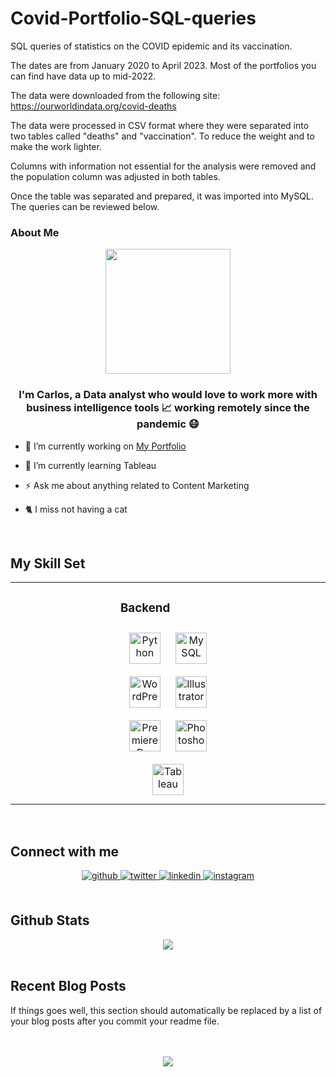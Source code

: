 # Covid-Portfolio-SQL-queries
SQL queries of statistics on the COVID epidemic and its vaccination.

The dates are from January 2020 to April 2023. Most of the portfolios you can find have data up to mid-2022.

The data were downloaded from the following site:
https://ourworldindata.org/covid-deaths

The data were processed in CSV format where they were separated into two tables called "deaths" and "vaccination". 
To reduce the weight and to make the work lighter. 

Columns with information not essential for the analysis were removed and the population column was adjusted in both tables.

Once the table was separated and prepared, it was imported into MySQL. The queries can be reviewed below.



### About Me  
<div align="center">
<img src="https://media4.giphy.com/media/v1.Y2lkPTc5MGI3NjExZWQ2Zjg3ZjBkYTQyMTJlYzYzNTg4NDAwOTNiNDRmMTM1ODBmMjc4YSZlcD12MV9pbnRlcm5hbF9naWZzX2dpZklkJmN0PWc/92cu6TfCZDVRBkmmDu/giphy.gif" align="center" height="" width="200" />
</div>  
  

### <div align="center">I'm Carlos, a Data analyst who would love to work more with business intelligence tools 📈 working remotely since the pandemic 😷</div>  
  

- 🔭 I’m currently working on [My Portfolio](https://LiderazgoEmpresarial.Biz)  
  

- 🌱 I’m currently learning Tableau  
  

- ⚡ Ask me about anything related to Content Marketing  
  

- 🐈 I miss not having a cat  
  

<br/>  


## My Skill Set  
<table><tr><td valign="top" width="33%">



</td><td valign="top" width="33%">



### Backend  
<div align="center">  
<a href="https://www.python.org/" target="_blank"><img style="margin: 10px" src="https://profilinator.rishav.dev/skills-assets/python-original.svg" alt="Python" height="50" /></a>  
<a href="https://www.mysql.com/" target="_blank"><img style="margin: 10px" src="https://profilinator.rishav.dev/skills-assets/mysql-original-wordmark.svg" alt="MySQL" height="50" /></a>  
<a href="https://wordpress.com/" target="_blank"><img style="margin: 10px" src="https://profilinator.rishav.dev/skills-assets/wordpress.png" alt="WordPress" height="50" /></a>  
<a href="https://www.adobe.com/in/products/illustrator.html" target="_blank"><img style="margin: 10px" src="https://profilinator.rishav.dev/skills-assets/adobe_illustrator-icon.svg" alt="Illustrator" height="50" /></a>  
<a href="https://www.adobe.com/in/products/premiere.html" target="_blank"><img style="margin: 10px" src="https://profilinator.rishav.dev/skills-assets/adobepremierepro.png" alt="Premiere Pro" height="50" /></a>  
<a href="https://www.adobe.com/in/products/photoshop.html" target="_blank"><img style="margin: 10px" src="https://profilinator.rishav.dev/skills-assets/photoshop-plain.svg" alt="Photoshop" height="50" /></a>  
<a href="https://www.tableau.com/" target="_blank"><img style="margin: 10px" src="https://profilinator.rishav.dev/skills-assets/tableau.svg" alt="Tableau" height="50" /></a>  
</div>

</td><td valign="top" width="33%">



</td></tr></table>  

<br/>  


## Connect with me  
<div align="center">
<a href="https://github.com/CarlosChenCid" target="_blank">
<img src=https://img.shields.io/badge/github-%2324292e.svg?&style=for-the-badge&logo=github&logoColor=white alt=github style="margin-bottom: 5px;" />
</a>
<a href="https://twitter.com/lidernegocio" target="_blank">
<img src=https://img.shields.io/badge/twitter-%2300acee.svg?&style=for-the-badge&logo=twitter&logoColor=white alt=twitter style="margin-bottom: 5px;" />
</a>
<a href="https://linkedin.com/in/carlosachen" target="_blank">
<img src=https://img.shields.io/badge/linkedin-%231E77B5.svg?&style=for-the-badge&logo=linkedin&logoColor=white alt=linkedin style="margin-bottom: 5px;" />
</a>
<a href="https://instagram.com/carlosachen" target="_blank">
<img src=https://img.shields.io/badge/instagram-%23000000.svg?&style=for-the-badge&logo=instagram&logoColor=white alt=instagram style="margin-bottom: 5px;" />
</a>  
</div>  
  

<br/>  


## Github Stats  
<div align="center"><img src="https://github-readme-stats.vercel.app/api?username=CarlosChenCid&show_icons=true&count_private=true&hide_border=true" align="center" /></div>  

<br/>  


## Recent Blog Posts  
<!-- BLOG-POST-LIST:START -->  
If things goes well, this section should automatically be replaced by a list of your blog posts after you commit your readme file. 
<!-- BLOG-POST-LIST:END -->  

<br/>  

  

<br/>  

<div align="center">
<img src="https://komarev.com/ghpvc/?username=CarlosChenCid&&style=flat-square" align="center" />
</div>  
  

<br/>  

